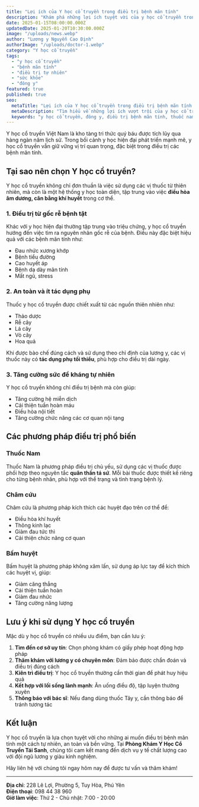 ```yaml
---
title: "Lợi ích của Y học cổ truyền trong điều trị bệnh mãn tính"
description: "Khám phá những lợi ích tuyệt vời của y học cổ truyền trong việc điều trị các bệnh mãn tính, giúp cải thiện sức khỏe một cách tự nhiên và bền vững."
date: 2025-01-15T08:00:00.000Z
updatedDate: 2025-01-20T10:30:00.000Z
image: "/uploads/news.webp"
author: "Lương y Nguyễn Cao Định"
authorImage: "/uploads/doctor-1.webp"
category: "Y học cổ truyền"
tags:
  - "y học cổ truyền"
  - "bệnh mãn tính"
  - "điều trị tự nhiên"
  - "sức khỏe"
  - "đông y"
featured: true
published: true
seo:
  metaTitle: "Lợi ích của Y học cổ truyền trong điều trị bệnh mãn tính | YHCT Tái Sanh"
  metaDescription: "Tìm hiểu về những lợi ích vượt trội của y học cổ truyền trong điều trị bệnh mãn tính. Phương pháp tự nhiên, an toàn và hiệu quả lâu dài."
  keywords: "y học cổ truyền, đông y, điều trị bệnh mãn tính, thuốc nam, châm cứu, bấm huyệt, Phú Yên"
---
```


Y học cổ truyền Việt Nam là kho tàng tri thức quý báu được tích lũy qua hàng ngàn năm lịch sử. Trong bối cảnh y học hiện đại phát triển mạnh mẽ, y học cổ truyền vẫn giữ vững vị trí quan trọng, đặc biệt trong điều trị các bệnh mãn tính.

## Tại sao nên chọn Y học cổ truyền?

Y học cổ truyền không chỉ đơn thuần là việc sử dụng các vị thuốc từ thiên nhiên, mà còn là một hệ thống y học toàn diện, tập trung vào việc **điều hòa âm dương, cân bằng khí huyết** trong cơ thể.

### 1. Điều trị từ gốc rễ bệnh tật

Khác với y học hiện đại thường tập trung vào triệu chứng, y học cổ truyền hướng đến việc tìm ra nguyên nhân gốc rễ của bệnh. Điều này đặc biệt hiệu quả với các bệnh mãn tính như:

- Đau nhức xương khớp
- Bệnh tiểu đường
- Cao huyết áp
- Bệnh dạ dày mãn tính
- Mất ngủ, stress

### 2. An toàn và ít tác dụng phụ

Thuốc y học cổ truyền được chiết xuất từ các nguồn thiên nhiên như:

- Thảo dược
- Rễ cây
- Lá cây
- Vỏ cây
- Hoa quả

Khi được bào chế đúng cách và sử dụng theo chỉ định của lương y, các vị thuốc này có **tác dụng phụ tối thiểu**, phù hợp cho điều trị dài ngày.

### 3. Tăng cường sức đề kháng tự nhiên

Y học cổ truyền không chỉ điều trị bệnh mà còn giúp:

- Tăng cường hệ miễn dịch
- Cải thiện tuần hoàn máu
- Điều hòa nội tiết
- Tăng cường chức năng các cơ quan nội tạng

## Các phương pháp điều trị phổ biến

### Thuốc Nam

Thuốc Nam là phương pháp điều trị chủ yếu, sử dụng các vị thuốc được phối hợp theo nguyên tắc **quân thần tá sứ**. Mỗi bài thuốc được thiết kế riêng cho từng bệnh nhân, phù hợp với thể trạng và tình trạng bệnh lý.

### Châm cứu

Châm cứu là phương pháp kích thích các huyệt đạo trên cơ thể để:

- Điều hòa khí huyết
- Thông kinh lạc
- Giảm đau tức thì
- Cải thiện chức năng cơ quan

### Bấm huyệt

Bấm huyệt là phương pháp không xâm lấn, sử dụng áp lực tay để kích thích các huyệt vị, giúp:

- Giảm căng thẳng
- Cải thiện tuần hoàn
- Giảm đau nhức
- Tăng cường năng lượng

## Lưu ý khi sử dụng Y học cổ truyền

Mặc dù y học cổ truyền có nhiều ưu điểm, bạn cần lưu ý:

1. **Tìm đến cơ sở uy tín**: Chọn phòng khám có giấy phép hoạt động hợp pháp
2. **Thăm khám với lương y có chuyên môn**: Đảm bảo được chẩn đoán và điều trị đúng cách
3. **Kiên trì điều trị**: Y học cổ truyền thường cần thời gian để phát huy hiệu quả
4. **Kết hợp với lối sống lành mạnh**: Ăn uống điều độ, tập luyện thường xuyên
5. **Thông báo với bác sĩ**: Nếu đang dùng thuốc Tây y, cần thông báo để tránh tương tác

## Kết luận

Y học cổ truyền là lựa chọn tuyệt vời cho những ai muốn điều trị bệnh mãn tính một cách tự nhiên, an toàn và bền vững. Tại **Phòng Khám Y Học Cổ Truyền Tái Sanh**, chúng tôi cam kết mang đến dịch vụ y tế chất lượng cao với đội ngũ lương y giàu kinh nghiệm.

Hãy liên hệ với chúng tôi ngay hôm nay để được tư vấn và thăm khám!

---

**Địa chỉ**: 228 Lê Lợi, Phường 5, Tuy Hòa, Phú Yên  
**Điện thoại**: 098 44 38 960  
**Giờ làm việc**: Thứ 2 - Chủ nhật: 7:00 - 20:00

